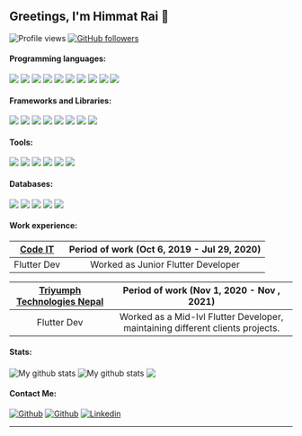 ## Greetings, I'm Himmat Rai 👋


<!-- **kaledai/kaledai** is a ✨ _special_ ✨ repository because its `README.md` (this file) appears on your GitHub profile. -->

<!-- Here are some ideas to get you started: -->
![Profile views](https://gpvc.arturio.dev/himmat12) [![GitHub followers](https://img.shields.io/github/followers/himmat12.svg?style=social&label=Followers&maxAge=2592000)](https://github.com/himmat12?tab=followers)  
<!-- [![GitHub stars](https://img.shields.io/github/stars/kaledai/StrapDown.js.svg?style=social&label=Star&maxAge=2592000)](https://GitHub.com/kaledai/StrapDown.js/stargazers/) [![GitHub forks](https://img.shields.io/github/forks/kaledai/StrapDown.js.svg?style=social&label=Fork&maxAge=2592000)](https://GitHub.com/kaledai/StrapDown.js/network/)
 -->

<!-- 
- 🔭 Profession: **Mobile Apps Developer [Flutter]**
- 🌱 Intrested: **Kotlin/Python/Django/DAS/Design Patterns/Blockchain/Automation & Bots/linux/Solidity**
- 👯 Collaborate with me on [**YouTube**](https://www.youtube.com/channel/UCO6xqyNDG_U2aVKj8K_7Lvw) & [**github**](https://github.com/kaledai)
- 🤔 I’m looking for help with **Python & Solidity**
- 💬 Ask me about **Flutter & Tech related stuffs**
- 📫 connect: **himmatrai20@gmail.com**
- ⚡ Fun fact: no **fun facts** sorry to **disppoint** you 
 -->
 
#### Programming languages:

<p>
  <img src="https://img.shields.io/badge/Python-3776AB?style=for-the-badge&logo=python&logoColor=white" />
  <img src="https://img.shields.io/badge/HTML5-E34F26?style=for-the-badge&logo=html5&logoColor=white" />
  <img src="https://img.shields.io/badge/CSS3-1572B6?style=for-the-badge&logo=css3&logoColor=white" />
  <img src="https://img.shields.io/badge/JavaScript-323330?style=for-the-badge&logo=javascript&logoColor=F7DF1E" />
  <img src="https://img.shields.io/badge/Dart-007ACC?style=for-the-badge&logo=dart&logoColor=white" />
  <img src="https://img.shields.io/badge/C-00599C?style=for-the-badge&logo=c&logoColor=white" />
<!--   <img src="https://img.shields.io/badge/C%23-239120?style=for-the-badge&logo=c-sharp&logoColor=white" /> -->
  <img src="https://img.shields.io/badge/Java-ED8B00?style=for-the-badge&logo=java&logoColor=white" />
  <img src="https://img.shields.io/badge/PHP-777BB4?style=for-the-badge&logo=php&logoColor=white" />
<!--   <img src="https://img.shields.io/badge/Swift-FA7343?style=for-the-badge&logo=swift&logoColor=white" />
  <img src="https://img.shields.io/badge/Go-00ADD8?style=for-the-badge&logo=go&logoColor=white" /> -->
  <img src="https://img.shields.io/badge/Solidity-CC342D?style=for-the-badge&logo=solidity&logoColor=white" />
  <img src="https://img.shields.io/badge/json-5E5C5C?style=for-the-badge&logo=json&logoColor=white" />
</p>

#### Frameworks and Libraries:


<p>
  <img src="https://img.shields.io/badge/Flutter-4A4A55?style=for-the-badge&logo=flutter&logoColor=FF3E00" />
  <img src="https://img.shields.io/badge/Node.js-339933?style=for-the-badge&logo=nodedotjs&logoColor=white" />
  <img src="https://img.shields.io/badge/.NET-512BD4?style=for-the-badge&logo=dotnet&logoColor=white" />
  <img src="https://img.shields.io/badge/React-20232A?style=for-the-badge&logo=react&logoColor=61DAFB" />
<!--   <img src="https://img.shields.io/badge/Vue.js-35495E?style=for-the-badge&logo=vuedotjs&logoColor=4FC08D" /> -->
<!--   <img src="https://img.shields.io/badge/Angular-DD0031?style=for-the-badge&logo=angular&logoColor=white" /> -->
<!--   <img src="https://img.shields.io/badge/AngularJS-E23237?style=for-the-badge&logo=angularjs&logoColor=white" /> -->
  <img src="https://img.shields.io/badge/Bootstrap-563D7C?style=for-the-badge&logo=bootstrap&logoColor=white" />
<!--   <img src="https://img.shields.io/badge/Tailwind_CSS-38B2AC?style=for-the-badge&logo=tailwind-css&logoColor=white" /> -->
  <img src="https://img.shields.io/badge/jQuery-0769AD?style=for-the-badge&logo=jquery&logoColor=white" />
  <img src="https://img.shields.io/badge/Django-092E20?style=for-the-badge&logo=django&logoColor=white" />
  <img src="https://img.shields.io/badge/Fastapi-12967c?style=for-the-badge&logo=fastapi&logoColor=white" />
<!--   <img src="https://img.shields.io/badge/Laravel-FF2D20?style=for-the-badge&logo=laravel&logoColor=white" /> -->
<!--   <img src="https://img.shields.io/badge/Flask-000000?style=for-the-badge&logo=flask&logoColor=white" />
  <img src="https://img.shields.io/badge/nuxt.js-00C58E?style=for-the-badge&logo=nuxtdotjs&logoColor=white" />
  <img src="https://img.shields.io/badge/next.js-000000?style=for-the-badge&logo=nextdotjs&logoColor=white" /> -->
</p>

#### Tools:

<p>
  <img src="https://img.shields.io/badge/Postman-ed7e34?style=for-the-badge&logo=postman&logoColor=white" />
  <img src="https://img.shields.io/badge/Figma-8022ba?style=for-the-badge&logo=figma&logoColor=white" />
  <img src="https://img.shields.io/badge/Visual_Studio_Code-0078D4?style=for-the-badge&logo=visual%20studio%20code&logoColor=white" />
  <img src="https://img.shields.io/badge/Visual_Studio-5C2D91?style=for-the-badge&logo=visual%20studio&logoColor=white" />
  <img src="https://img.shields.io/badge/git-f25602?style=for-the-badge&logo=Git&logoColor=white" />
<!--   <img src="https://img.shields.io/badge/Eclipse-2C2255?style=for-the-badge&logo=eclipse&logoColor=white" /> -->
  <img src="https://img.shields.io/badge/sublime_text-%23575757.svg?&style=for-the-badge&logo=sublime-text&logoColor=important" />
</p>

#### Databases:

<p>
  <img src="https://img.shields.io/badge/MySQL-00000F?style=for-the-badge&logo=mysql&logoColor=white" />
  <img src="https://img.shields.io/badge/PostgreSQL-316192?style=for-the-badge&logo=postgresql&logoColor=white" />
  <img src="https://img.shields.io/badge/MongoDB-4EA94B?style=for-the-badge&logo=mongodb&logoColor=white" />
  <img src="https://img.shields.io/badge/SQLite-07405E?style=for-the-badge&logo=sqlite&logoColor=white" />
  <img src="https://img.shields.io/badge/FireBase-0078D4?style=for-the-badge&logo=firebase&logoColor=white" />
</p>


#### Work experience:

| [Code IT](https://codeitapps.com/) | Period of work (Oct 6, 2019 - Jul 29, 2020) |
|:---------:|:----------------------------------:|
| Flutter Dev | Worked as Junior Flutter Developer |

| [Triyumph Technologies Nepal](https://triumphtech.com.np/) | Period of work (Nov 1, 2020 - Nov , 2021) |
|:---------:|:----------------------------------:|
| Flutter Dev | Worked as a Mid-lvl Flutter Developer, maintaining different clients projects. |



#### Stats:

<img align="center" src="https://github-readme-streak-stats.herokuapp.com?user=himmat12&theme=vue-dark&hide_border=true&date_format=M%20j%5B%2C%20Y%5D" alt="My github stats" />

<img align="center" src="https://github-readme-stats.vercel.app/api?username=himmat12&show_icons=true&include_all_commits=true&theme=cobalt&hide_border=true" alt="My github stats" /> 

<img align="center" src="https://github-readme-stats.vercel.app/api/top-langs/?username=himmat12&layout=compact&theme=cobalt&hide_border=true" />

#### Contact Me:

[<img alt="Github" src="https://img.shields.io/badge/GitHub-%2312100E.svg?&style=for-the-badge&logo=Github&logoColor=white" />](https://github.com/himmat12) 
[<img alt="Github" src="https://img.shields.io/badge/twitter-%231DA1F2.svg?&style=for-the-badge&logo=twitter&logoColor=white" />](https://twitter.com/himmat_1241)
[<img alt="Linkedin" src="https://img.shields.io/badge/linkedin-%231DA1F2.svg?&style=for-the-badge&logo=linkedin&logoColor=white" />](https://www.linkedin.com/in/himmat-rai-3031161a4/)



---

